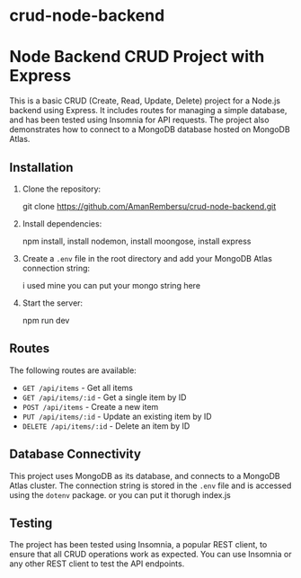 # crud-node-backend

# Node Backend CRUD Project with Express

This is a basic CRUD (Create, Read, Update, Delete) project for a Node.js backend using Express. It includes routes for managing a simple database, and has been tested using Insomnia for API requests. The project also demonstrates how to connect to a MongoDB database hosted on MongoDB Atlas.

## Installation

1. Clone the repository:


   git clone https://github.com/AmanRembersu/crud-node-backend.git
   

2. Install dependencies:

   
   npm install,
   install nodemon,
   install moongose,
   install express
  

4. Create a `.env` file in the root directory and add your MongoDB Atlas connection string:

  
   i used mine you can put your mongo string here


5. Start the server:

  
   npm run dev
   

## Routes

The following routes are available:

- `GET /api/items` - Get all items
- `GET /api/items/:id` - Get a single item by ID
- `POST /api/items` - Create a new item
- `PUT /api/items/:id` - Update an existing item by ID
- `DELETE /api/items/:id` - Delete an item by ID

## Database Connectivity

This project uses MongoDB as its database, and connects to a MongoDB Atlas cluster. The connection string is stored in the `.env` file and is accessed using the `dotenv` package. or you can put it thorugh index.js

## Testing

The project has been tested using Insomnia, a popular REST client, to ensure that all CRUD operations work as expected. You can use Insomnia or any other REST client to test the API endpoints.
